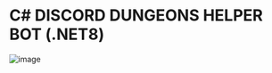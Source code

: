# C# DISCORD DUNGEONS HELPER BOT (.NET8)

![image](https://raw.githubusercontent.com/DSharpPlus/DSharpPlus/master/logo/dsharp%2B_smaller.png)
